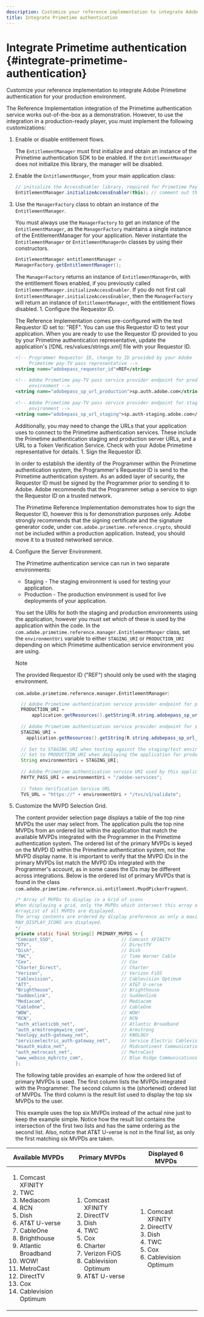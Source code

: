 ```yaml
---
description: Customize your reference implementation to integrate Adobe Primetime authentication for your production environment.
title: Integrate Primetime authentication
---
```


# Integrate Primetime authentication {#integrate-primetime-authentication}

Customize your reference implementation to integrate Adobe Primetime authentication for your production environment.

The Reference Implementation integration of the Primetime authentication service works out-of-the-box as a demonstration. However, to use the integration in a production-ready player, you must implement the following customizations: 

1. Enable or disable entitlement flows.

   The `EntitlementManager` must first initialize and obtain an instance of the Primetime authentication SDK to be enabled. If the `EntitlementManager` does not initialize this library, the manager will be disabled.
1. Enable the `EntitlementManger`, from your main application class:

   ```java   
   // initialize the AccessEnabler library, required for Primetime PayTV Pass entitlement workflows 
   EntitlementManager.initializeAccessEnabler(this); // comment out this line to disable entitlement workflows
   ```

1. Use the `ManagerFactory` class to obtain an instance of the `EntitlementManager`.

   You must always use the `ManagerFactory` to get an instance of the `EntitlementManager`, as the `ManagerFactory` maintains a single instance of the EntitlementManager for your application. Never instantiate the `EntitlementManager` or `EntitlementManagerOn` classes by using their constructors.

   ```java
   EntitlementManager entitlementManager =  
   ManagerFactory.getEntitlementManager();
   ```

   The `ManagerFactory` returns an instance of `EntitlementManagerOn`, with the entitlement flows enabled, if you previously called `EntitlementManager.initializeAccessEnabler`. If you do not first call `EntitlementManager.initializeAccessEnabler`, then the `ManagerFactory` will return an instance of `EntitlementManager`, with the entitlement flows disabled. 1. Configure the Requestor ID.

   The Reference Implementation comes pre-configured with the test Requestor ID set to: "REF". You can use this Requestor ID to test your application. When you are ready to use the Requestor ID provided to you by your Primetime authentication representative, update the application's [!DNL res/values/strings.xml] file with your Requestor ID. 

   ```xml
   <!-- Programmer Requestor ID, change to ID provided by your Adobe  
        Primetime pay-TV pass representative --> 
   <string name="adobepass_requestor_id">REF</string> 
    
   <!-- Adobe Primetime pay-TV pass service provider endpoint for production 
        environment --> 
   <string name="adobepass_sp_url_production">sp.auth.adobe.com</string> 
    
   <!-- Adobe Primetime pay-TV pass service provider endpoint for staging  
        environment --> 
   <string name="adobepass_sp_url_staging">sp.auth-staging.adobe.com</string>
   ```

   Additionally, you may need to change the URLs that your application uses to connect to the Primetime authentication services. These include the Primetime authentication staging and production server URLs, and a URL to a Token Verification Service. Check with your Adobe Primetime representative for details. 1. Sign the Requestor ID.

   In order to establish the identity of the Programmer within the Primetime authentication system, the Programmer's Requestor ID is send to the Primetime authentication system. As an added layer of security, the Requestor ID must be signed by the Programmer prior to sending it to Adobe. Adobe recommends that the Programmer setup a service to sign the Requestor ID on a trusted network.

   The Primetime Reference Implementation demonstrates how to sign the Requestor ID, however this is for demonstration purposes only. Adobe strongly recommends that the signing certificate and the signature generator code, under `com.adobe.primetime.reference.crypto`, should not be included within a production application. Instead, you should move it to a trusted networked service. 

1. Configure the Server Environment.

   The Primetime authentication service can run in two separate environments:

   * Staging - The staging environment is used for testing your application. 
   * Production - The production environment is used for live deployments of your application.

   You set the URIs for both the staging and production environments using the application, however you must set which of these is used by the application within the code. In the `com.adobe.primetime.reference.manager.EntitlementManger` class, set the `environmentUri` variable to either `STAGING_URI` or `PRODUCTION_URI` depending on which Primetime authentication service environment you are using.     
  
   >[!NOTE]
   >
   >The provided Requestor ID ("REF") should only be used with the staging environment.

   `com.adobe.primetime.reference.manager.EntitlementManager`:

   ```java    
     // Adobe Primetime authentication service provider endpoint for production environment 
     PRODUCTION_URI = 
         application.getResources().getString(R.string.adobepass_sp_url_production); 
        
     // Adobe Primetime authentication service provider endpoint for staging environment 
     STAGING_URI = 
       application.getResources().getString(R.string.adobepass_sp_url_staging); 
        
     // Set to STAGING_URI when testing against the staging/test environment 
     // Set to PRODUCTION_URI when deploying the application for production use 
     String environmentUri = STAGING_URI; 
        
     // Adobe Primetime authentication service URI used by this application 
     PAYTV_PASS_URI = environmentUri + "/adobe-services"; 
        
     // Token Verification Service URL 
     TVS_URL = "https://" + environmentUri + "/tvs/v1/validate";
   ```

1. Customize the MVPD Selection Grid.

   The content provider selection page displays a table of the top nine MVPDs the user may select from. The application pulls the top nine MVPDs from an ordered list within the application that match the available MVPDs integrated with the Programmer in the Primetime authentication system. The ordered list of the primary MVPDs is keyed on the MVPD ID within the Primetime authentication system, not the MVPD display name. It is important to verify that the MVPD IDs in the primary MVPDs list match the MVPD IDs integrated with the Programmer's account, as in some cases the IDs may be different across integrations. Below is the ordered list of primary MVPDs that is found in the class `com.adobe.primetime.reference.ui.entitlement.MvpdPickerFragment`. 

   ```java
   /* Array of MVPDs to display in a Grid of icons 
   When displaying a grid, only the MVPDs which intersect this array and the 
   ArrayList of all MVPDs are displayed. 
   The array contents are ordered by display preference as only a maximum of 
   MAX_DISPLAY_ICONS are displayed. 
   */ 
   private static final String[] PRIMARY_MVPDS = { 
   "Comcast_SSO",                         // Comcast XFINITY 
   "DTV",                                 // DirectTV 
   "Dish",                                // Dish 
   "TWC",                                 // Time Warner Cable 
   "Cox",                                 // Cox 
   "Charter_Direct",                      // Charter 
   "Verizon",                             // Verizon FiOS 
   "Cablevision",                         // Cablevision Optimum 
   "ATT",                                 // AT&T U-verse 
   "Brighthouse",                         // Brighthouse 
   "Suddenlink",                          // Suddenlink 
   "Mediacom",                            // Mediacom 
   "CableOne",                            // CableOne 
   "WOW",                                 // WOW! 
   "RCN",                                 // RCN 
   "auth_atlanticbb_net",                 // Atlantic Broadband 
   "auth_armstrongmywire_com",            // Armstrong 
   "knology_auth-gateway_net",            // KNOLOGY 
   "serviceelectric_auth-gateway_net",    // Service Electric Cablevision 
   "msauth_midco_net",                    // Midcontinent Communications 
   "auth_metrocast_net",                  // MetroCast 
   "www_websso_mybrctv_com",              // Blue Ridge Communications 
   };
   ```

   The following table provides an example of how the ordered list of primary MVPDs is used. The first column lists the MVPDs integrated with the Programmer. The second column is the (shortened) ordered list of MVPDs. The third column is the result list used to display the top six MVPDs to the user.

   This example uses the top six MVPDs instead of the actual nine just to keep the example simple. Notice how the result list contains the intersection of the first two lists and has the same ordering as the second list. Also, notice that AT&T U-verse is not in the final list, as only the first matching six MVPDs are taken. 

|Available MVPDs|Primary MVPDs|Displayed 6 MVPDs|
|--- |--- |--- |
|<ol><li>Comcast XFINITY</li><li>TWC</li><li>Mediacom</li><li>RCN</li><li>Dish</li><li>AT&T U-verse</li><li>CableOne</li><li>Brighthouse</li><li>Atlantic Broadband</li><li>WOW!</li><li>MetroCast</li><li>DirectTV </li><li>Cox</li><li>Cablevision Optimum</li></ol>|<ol><li>Comcast XFINITY</li><li>DirectTV</li><li>Dish</li><li> TWC</li><li>Cox</li><li>Charter</li><li>Verizon FiOS</li><li>Cablevision Optimum</li><li>AT&T U-verse</li></ol>|<ol><li>Comcast XFINITY</li><li>DirectTV</li><li>Dish</li><li>TWC</li><li>Cox</li><li>Cablevision Optimum</li></ol>|
